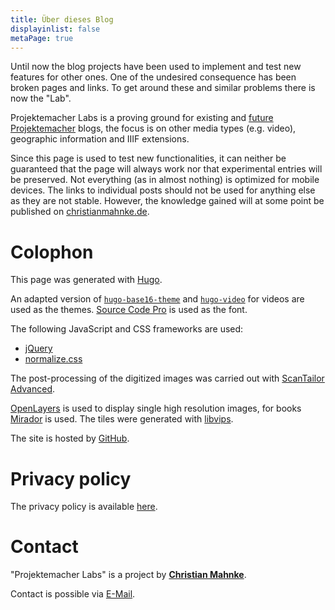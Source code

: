 ```yaml
---
title: Über dieses Blog
displayinlist: false
metaPage: true
---
```


Until now the blog projects have been used to implement and test new features for other ones. One of the undesired consequence has been broken pages and links. To get around these and similar problems there is now the "Lab".

Projektemacher Labs is a proving ground for existing and [future](/future/) [Projektemacher](https://projektemacher.org/) blogs, the focus is on other media types (e.g. video), geographic information and IIIF extensions.

Since this page is used to test new functionalities, it can neither be guaranteed that the page will always work nor that experimental entries will be preserved. Not everything (as in almost nothing) is optimized for mobile devices. The links to individual posts should not be used for anything else as they are not stable. However, the knowledge gained will at some point be published on [christianmahnke.de](https://christianmahnke.de).

# Colophon

This page was generated with [Hugo](https://gohugo.io/).

An adapted version of [`hugo-base16-theme`](https://github.com/htdvisser/hugo-base16-theme) and [`hugo-video`](https://github.com/martignoni/hugo-video) for videos are used as the themes. [Source Code Pro](https://github.com/adobe-fonts/source-code-pro) is used as the font.

The following JavaScript and CSS frameworks are used:
* [jQuery](https://jquery.com/)
* [normalize.css](https://necolas.github.io/normalize.css/)

The post-processing of the digitized images was carried out with [ScanTailor Advanced](https://github.com/4lex4/scantailor-advanced).

[OpenLayers](https://openlayers.org/) is used to display single high resolution images, for books [Mirador](https://projectmirador.org/) is used. The tiles were generated with [libvips](https://libvips.github.io/libvips/).

The site is hosted by [GitHub](https://github.com/).

# Privacy policy

The privacy policy is available [here](/privacy).

# Contact

"Projektemacher Labs" is a project by **[Christian Mahnke](https://christianmahnke.de/)**.

Contact is possible via [E-Mail](mailto:projektemacher@projektemacher.org).
